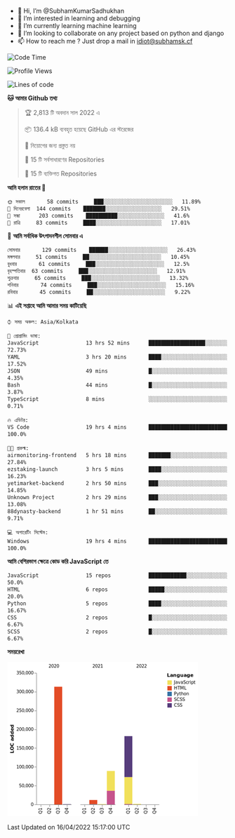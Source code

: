 - 👋 Hi, I’m @SubhamKumarSadhukhan
- 👀 I’m interested in learning and debugging
- 🌱 I’m currently learning machine learning
- 💞️ I’m looking to collaborate on any project based on python and django
- 📫 How to reach me ?
      Just drop a mail in idiot@subhamsk.cf

<!---
SubhamKumarSadhukhan/SubhamKumarSadhukhan is a ✨ special ✨ repository because its `README.md` (this file) appears on your GitHub profile.
You can click the Preview link to take a look at your changes.
--->


<!--START_SECTION:waka-->
![Code Time](http://img.shields.io/badge/Code%20Time-426%20hrs%2044%20mins-blue)

![Profile Views](http://img.shields.io/badge/%E0%A6%AA%E0%A7%8D%E0%A6%B0%E0%A7%8B%E0%A6%AB%E0%A6%BE%E0%A6%87%E0%A6%B2%20%E0%A6%A6%E0%A6%B0%E0%A7%8D%E0%A6%B6%E0%A6%A8-14-blue)

![Lines of code](https://img.shields.io/badge/%E0%A6%B9%E0%A7%8D%E0%A6%AF%E0%A6%BE%E0%A6%B2%E0%A7%8B%20%E0%A6%93%E0%A6%AF%E0%A6%BC%E0%A6%BE%E0%A6%B0%E0%A7%8D%E0%A6%B2%E0%A7%8D%E0%A6%A1%20%E0%A6%A5%E0%A7%87%E0%A6%95%E0%A7%87%20%E0%A6%86%E0%A6%AE%E0%A6%BF%20%E0%A6%B2%E0%A6%BF%E0%A6%96%E0%A7%87%E0%A6%9B%E0%A6%BF-599%20Thousand%20%E0%A6%95%E0%A7%8B%E0%A6%A1%E0%A7%87%E0%A6%B0%20%E0%A6%B2%E0%A6%BE%E0%A6%87%E0%A6%A8-blue)

**🐱 আমার Github তথ্য** 

> 🏆 2,813 টি অবদান সাল 2022 এ
 > 
> 📦 136.4 kB ব্যবহৃত হয়েছে GitHub এর স্টরেজের 
 > 
> 🚫 নিয়োগের জন্য প্রস্তুত নয়
 > 
> 📜 15 টি সর্বসাধারণের Repositories 
 > 
> 🔑 15 টি ব্যক্তিগত Repositories  
 > 
**আমি হলাম রাতের 🦉** 

```text
🌞 সকাল       58 commits     ███░░░░░░░░░░░░░░░░░░░░░░   11.89% 
🌆 দিনেরবেলা  144 commits    ███████░░░░░░░░░░░░░░░░░░   29.51% 
🌃 সন্ধা      203 commits    ██████████░░░░░░░░░░░░░░░   41.6% 
🌙 রাত্রি     83 commits     ████░░░░░░░░░░░░░░░░░░░░░   17.01%

```
📅 **আমি সর্বাধিক উৎপাদনশীল সোমবার এ** 

```text
সোমবার       129 commits    ██████░░░░░░░░░░░░░░░░░░░   26.43% 
মঙ্গলবার     51 commits     ██░░░░░░░░░░░░░░░░░░░░░░░   10.45% 
বুধবার       61 commits     ███░░░░░░░░░░░░░░░░░░░░░░   12.5% 
বৃহস্পতিবার  63 commits     ███░░░░░░░░░░░░░░░░░░░░░░   12.91% 
শুক্রবার     65 commits     ███░░░░░░░░░░░░░░░░░░░░░░   13.32% 
শনিবার       74 commits     ███░░░░░░░░░░░░░░░░░░░░░░   15.16% 
রবিবার       45 commits     ██░░░░░░░░░░░░░░░░░░░░░░░   9.22%

```


📊 **এই সপ্তাহে আমি আমার সময় কাটিয়েছি** 

```text
⌚︎ সময় অঞ্চল: Asia/Kolkata

💬 প্রোগ্রামিং ভাষা: 
JavaScript               13 hrs 52 mins      ██████████████████░░░░░░░   72.73% 
YAML                     3 hrs 20 mins       ████░░░░░░░░░░░░░░░░░░░░░   17.52% 
JSON                     49 mins             █░░░░░░░░░░░░░░░░░░░░░░░░   4.35% 
Bash                     44 mins             █░░░░░░░░░░░░░░░░░░░░░░░░   3.87% 
TypeScript               8 mins              ░░░░░░░░░░░░░░░░░░░░░░░░░   0.71%

🔥 এডিটর: 
VS Code                  19 hrs 4 mins       █████████████████████████   100.0%

🐱‍💻 প্রকল্ম: 
airmonitoring-frontend   5 hrs 18 mins       ███████░░░░░░░░░░░░░░░░░░   27.84% 
ezstaking-launch         3 hrs 5 mins        ████░░░░░░░░░░░░░░░░░░░░░   16.23% 
yetimarket-backend       2 hrs 50 mins       ███░░░░░░░░░░░░░░░░░░░░░░   14.85% 
Unknown Project          2 hrs 29 mins       ███░░░░░░░░░░░░░░░░░░░░░░   13.08% 
88dynasty-backend        1 hr 51 mins        ██░░░░░░░░░░░░░░░░░░░░░░░   9.71%

💻 অপারেটিং সিস্টেম: 
Windows                  19 hrs 4 mins       █████████████████████████   100.0%

```

**আমি বেশিরভাগ ক্ষেত্রে কোড করি JavaScript তে** 

```text
JavaScript               15 repos            ████████████░░░░░░░░░░░░░   50.0% 
HTML                     6 repos             █████░░░░░░░░░░░░░░░░░░░░   20.0% 
Python                   5 repos             ████░░░░░░░░░░░░░░░░░░░░░   16.67% 
CSS                      2 repos             █░░░░░░░░░░░░░░░░░░░░░░░░   6.67% 
SCSS                     2 repos             █░░░░░░░░░░░░░░░░░░░░░░░░   6.67%

```


**সময়রেখা**

![Chart not found](https://raw.githubusercontent.com/SubhamKumarSadhukhan/SubhamKumarSadhukhan/main/charts/bar_graph.png) 


 Last Updated on 16/04/2022 15:17:00 UTC
<!--END_SECTION:waka-->
